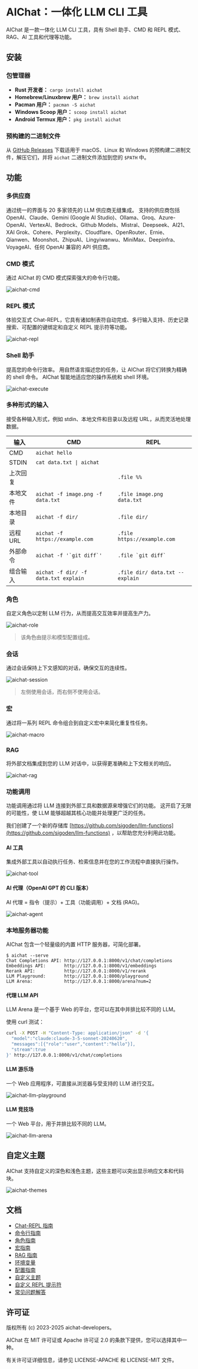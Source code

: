 # AIChat：一体化 LLM CLI 工具

AIChat 是一款一体化 LLM CLI 工具，具有 Shell 助手、CMD 和 REPL 模式、RAG、AI 工具和代理等功能。

## 安装

### 包管理器

- **Rust 开发者：** `cargo install aichat`
- **Homebrew/Linuxbrew 用户：** `brew install aichat`
- **Pacman 用户：** `pacman -S aichat`
- **Windows Scoop 用户：** `scoop install aichat`
- **Android Termux 用户：** `pkg install aichat`

### 预构建的二进制文件

从 [GitHub Releases](https://github.com/sigoden/aichat/releases) 下载适用于 macOS、Linux 和 Windows 的预构建二进制文件，解压它们，并将 `aichat` 二进制文件添加到您的 `$PATH` 中。

## 功能

### 多供应商

通过统一的界面与 20 多家领先的 LLM 供应商无缝集成。 支持的供应商包括 OpenAI、Claude、Gemini (Google AI Studio)、Ollama、Groq、Azure-OpenAI、VertexAI、Bedrock、Github Models、Mistral、Deepseek、AI21、XAI Grok、Cohere、Perplexity、Cloudflare、OpenRouter、Ernie、Qianwen、Moonshot、ZhipuAI、Lingyiwanwu、MiniMax、Deepinfra、VoyageAI、任何 OpenAI 兼容的 API 供应商。

### CMD 模式

通过 AIChat 的 CMD 模式探索强大的命令行功能。

![aichat-cmd](https://github.com/user-attachments/assets/6c58c549-1564-43cf-b772-e1c9fe91d19c)

### REPL 模式

体验交互式 Chat-REPL，它具有诸如制表符自动完成、多行输入支持、历史记录搜索、可配置的键绑定和自定义 REPL 提示符等功能。

![aichat-repl](https://github.com/user-attachments/assets/218fab08-cdae-4c3b-bcf8-39b6651f1362)

### Shell 助手

提高您的命令行效率。 用自然语言描述您的任务，让 AIChat 将它们转换为精确的 shell 命令。 AIChat 智能地适应您的操作系统和 shell 环境。

![aichat-execute](https://github.com/user-attachments/assets/0c77e901-0da2-4151-aefc-a2af96bbb004)

### 多种形式的输入

接受各种输入形式，例如 stdin、本地文件和目录以及远程 URL，从而灵活地处理数据。

| 输入     | CMD                                  | REPL                             |
| -------- | ------------------------------------ | -------------------------------- |
| CMD      | `aichat hello`                       |                                  |
| STDIN    | `cat data.txt \| aichat`             |                                  |
| 上次回复 |                                      | `.file %%`                       |
| 本地文件 | `aichat -f image.png -f data.txt`    | `.file image.png data.txt`       |
| 本地目录 | `aichat -f dir/`                     | `.file dir/`                     |
| 远程 URL | `aichat -f https://example.com`      | `.file https://example.com`      |
| 外部命令 | ```aichat -f '`git diff`'```         | ```.file `git diff` ```          |
| 组合输入 | `aichat -f dir/ -f data.txt explain` | `.file dir/ data.txt -- explain` |

### 角色

自定义角色以定制 LLM 行为，从而提高交互效率并提高生产力。

![aichat-role](https://github.com/user-attachments/assets/023df6d2-409c-40bd-ac93-4174fd72f030)

> 该角色由提示和模型配置组成。

### 会话

通过会话保持上下文感知的对话，确保交互的连续性。

![aichat-session](https://github.com/user-attachments/assets/56583566-0f43-435f-95b3-730ae55df031)

> 左侧使用会话，而右侧不使用会话。

### 宏

通过将一系列 REPL 命令组合到自定义宏中来简化重复性任务。

![aichat-macro](https://github.com/user-attachments/assets/23c2a08f-5bd7-4bf3-817c-c484aa74a651)

### RAG

将外部文档集成到您的 LLM 对话中，以获得更准确和上下文相关的响应。

![aichat-rag](https://github.com/user-attachments/assets/359f0cb8-ee37-432f-a89f-96a2ebab01f6)

### 功能调用

功能调用通过将 LLM 连接到外部工具和数据源来增强它们的功能。 这开启了无限的可能性，使 LLM 能够超越其核心功能并处理更广泛的任务。

我们创建了一个新的存储库 [https://github.com/sigoden/llm-functions](https://github.com/sigoden/llm-functions) ，以帮助您充分利用此功能。

#### AI 工具

集成外部工具以自动执行任务、检索信息并在您的工作流程中直接执行操作。

![aichat-tool](https://github.com/user-attachments/assets/7459a111-7258-4ef0-a2dd-624d0f1b4f92)

#### AI 代理（OpenAI GPT 的 CLI 版本）

AI 代理 = 指令（提示）+ 工具（功能调用）+ 文档 (RAG)。

![aichat-agent](https://github.com/user-attachments/assets/0b7e687d-e642-4e8a-b1c1-d2d9b2da2b6b)

### 本地服务器功能

AIChat 包含一个轻量级的内置 HTTP 服务器，可简化部署。

```
$ aichat --serve
Chat Completions API: http://127.0.0.1:8000/v1/chat/completions
Embeddings API:       http://127.0.0.1:8000/v1/embeddings
Rerank API:           http://127.0.0.1:8000/v1/rerank
LLM Playground:       http://127.0.0.1:8000/playground
LLM Arena:            http://127.0.0.1:8000/arena?num=2
```

#### 代理 LLM API

LLM Arena 是一个基于 Web 的平台，您可以在其中并排比较不同的 LLM。

使用 curl 测试：

```sh
curl -X POST -H "Content-Type: application/json" -d '{
  "model":"claude:claude-3-5-sonnet-20240620",
  "messages":[{"role":"user","content":"hello"}],
  "stream":true
}' http://127.0.0.1:8000/v1/chat/completions
```

#### LLM 游乐场

一个 Web 应用程序，可直接从浏览器与受支持的 LLM 进行交互。

![aichat-llm-playground](https://github.com/user-attachments/assets/aab1e124-1274-4452-b703-ef15cda55439)

#### LLM 竞技场

一个 Web 平台，用于并排比较不同的 LLM。

![aichat-llm-arena](https://github.com/user-attachments/assets/edabba53-a1ef-4817-9153-38542ffbfec6)

## 自定义主题

AIChat 支持自定义的深色和浅色主题，这些主题可以突出显示响应文本和代码块。

![aichat-themes](https://github.com/sigoden/aichat/assets/4012553/29fa8b79-031e-405d-9caa-70d24fa0acf8)

## 文档

- [Chat-REPL 指南](https://github.com/sigoden/aichat/wiki/Chat-REPL-Guide)
- [命令行指南](https://github.com/sigoden/aichat/wiki/Command-Line-Guide)
- [角色指南](https://github.com/sigoden/aichat/wiki/Role-Guide)
- [宏指南](https://github.com/sigoden/aichat/wiki/Macro-Guide)
- [RAG 指南](https://github.com/sigoden/aichat/wiki/RAG-Guide)
- [环境变量](https://github.com/sigoden/aichat/wiki/Environment-Variables)
- [配置指南](https://github.com/sigoden/aichat/wiki/Configuration-Guide)
- [自定义主题](https://github.com/sigoden/aichat/wiki/Custom-Theme)
- [自定义 REPL 提示符](https://github.com/sigoden/aichat/wiki/Custom-REPL-Prompt)
- [常见问题解答](https://github.com/sigoden/aichat/wiki/FAQ)

## 许可证

版权所有 (c) 2023-2025 aichat-developers。

AIChat 在 MIT 许可证或 Apache 许可证 2.0 的条款下提供，您可以选择其中一种。

有关许可证详细信息，请参见 LICENSE-APACHE 和 LICENSE-MIT 文件。
